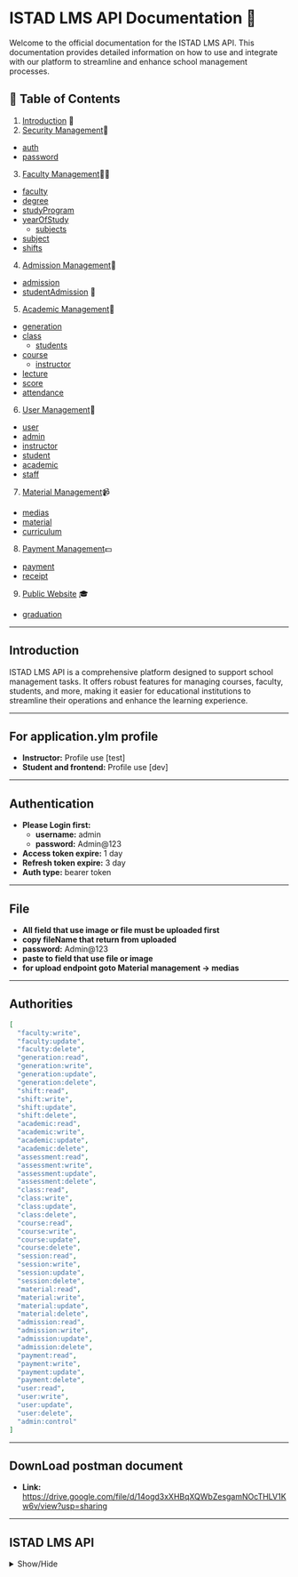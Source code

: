 # ISTAD LMS API Documentation 🚀

Welcome to the official documentation for the ISTAD LMS API. This documentation provides detailed information on how to use and integrate with our platform to streamline and enhance school management processes.

## 📑 Table of Contents

1. [Introduction](#introduction) 🌟
2. [Security Management](#security-management)🔐
- [auth](#auth)
- [password](#password)
3. [Faculty Management](#faculty-management)👩‍🏫
- [faculty](#faculty)
- [degree](#degree)
- [studyProgram](#studyprogram)
- [yearOfStudy](#yearofstudy)
  - [subjects](#subjects)
- [subject](#subject)
- [shifts](#shifts)
4. [Admission Management](#admission-management)📝
- [admission](#admission)
- [studentAdmission](#studentAdmission) 👨
5. [Academic Management](#academic-management)🔄
- [generation](#generation)
- [class](#class)
  - [students](#students)
- [course](#course)
  - [instructor](#instructor)
- [lecture](#lecture)
- [score](#score)
- [attendance](#attendance)
6. [User Management](#user-management)👤
- [user](#user)
- [admin](#admin)
- [instructor](#instructor)
- [student](#student)
- [academic](#academic)
- [staff](#staff)
7. [Material Management](#material-management)📹
- [medias](#medias)
- [material](#material)
- [curriculum](#curriculum)
8. [Payment Management](#payment-management)💵
- [payment](#payment)
- [receipt](#receipt)
9. [Public Website](#public-website) 🎓
- [graduation](#graduation)

---

## Introduction <a name="introduction"></a>

ISTAD LMS API is a comprehensive platform designed to support school management tasks. It offers robust features for managing courses, faculty, students, and more, making it easier for educational institutions to streamline their operations and enhance the learning experience.

---

## For application.ylm profile <a name=""></a>


- **Instructor:** Profile use [test]
- **Student and frontend:** Profile use [dev]

---

## Authentication <a name=""></a>


- **Please Login first:** 
  - **username:** admin
  - **password:** Admin@123
- **Access token expire:** 1 day
- **Refresh token expire:** 3 day
- **Auth type:** bearer token

---


## File  <a name=""></a>


- **All field that use image or file must be uploaded first**
- **copy fileName that return from uploaded** 
- **password:** Admin@123
- **paste to field that use file or image**
- **for upload endpoint goto Material management -> medias**

---


## Authorities <a name=""></a>
```json
[
  "faculty:write",
  "faculty:update",
  "faculty:delete",
  "generation:read",
  "generation:write",
  "generation:update",
  "generation:delete",
  "shift:read",
  "shift:write",
  "shift:update",
  "shift:delete",
  "academic:read",
  "academic:write",
  "academic:update",
  "academic:delete",
  "assessment:read",
  "assessment:write",
  "assessment:update",
  "assessment:delete",
  "class:read",
  "class:write",
  "class:update",
  "class:delete",
  "course:read",
  "course:write",
  "course:update",
  "course:delete",
  "session:read",
  "session:write",
  "session:update",
  "session:delete",
  "material:read",
  "material:write",
  "material:update",
  "material:delete",
  "admission:read",
  "admission:write",
  "admission:update",
  "admission:delete",
  "payment:read",
  "payment:write",
  "payment:update",
  "payment:delete",
  "user:read",
  "user:write",
  "user:update",
  "user:delete",
  "admin:control"
]


```

---
## DownLoad postman document <a name=""></a>
- **Link:** https://drive.google.com/file/d/14ogd3xXHBqXQWbZesgamNOcTHLV1Kw6v/view?usp=sharing
---
## ISTAD LMS API <a name="istad-lms-api"></a>

<details><summary>Show/Hide</summary>

## Security Management <a name="security-management"></a>

<details><summary>Show/Hide</summary>

## auth <a name="auth"></a>

<details><summary>Show/Hide</summary>

- **login**
  - **Description:** Endpoint to login.
  - **HTTP Method:** POST
  - **Endpoint:** `/api/v1/auth/login`
  - **Request Body:**

```json
{

  "emailOrUsername": "johndoe11",

  "password": "PZ19G?%khX"
  

}


```
- **Response:** No examples available

- **register(not use)**
  - **Description:** Endpoint to register(not use).
  - **HTTP Method:** POST
  - **Endpoint:** `/api/v1/auth/register`
  - **Request Body:**

```json
{

   "alias": "pov soknem",

  "nameEn": "soknem",

  "nameKh": "soknem",

  "username": "soknem1234",

   "gender": "Male",

  "email": "soknem@gmail.com",

  "password": "password123",

  "profileImage": "http://example.com/profile.jpg",

  "phoneNumber": "9745632366",

  "cityOrProvince": "Phnom Penh",

  "khanOrDistrict": "Chamkar Mon",

  "sangkatOrCommune": "Tonle Bassac",

  "street": "123",

  "authorities": [

    {

      "authorityName": "user:write"

    }

  ]

}
```
- **Response:** No examples available

- **refresh**
  - **Description:** Endpoint to refresh.
  - **HTTP Method:** POST
  - **Endpoint:** `/api/v1/auth/refresh`
  - **Request Body:**

```json
{

  "refreshToken": "eyJhbGciOiJSUzI1NiJ9.eyJpc3MiOiJJVFNBRC1MTVMiLCJzdWIiOiJhZG1pbkBnbWFpbC5jb20iLCJleHAiOjE3MTgyNDYwMTUsImlhdCI6MTcxNzk4NjgxNX0.naoW81giheIX23Va9BnOg23rdfaO00TRkfDECVS9rL-tYOR4wvyh09j9BevWb2uQ7AgsHqsE-1Mft5V_Rh6_-ZhM_h9CxEO1WHEaFGoBlo1nk2SbZgaxk37y41FU3LFVASWueCSryyh8g0G5XuEDEePgQ88yzB3C-cHBMRbprTdS0wRgPnL0DA5SwoDeVt5NmrHIuYs6hKTZiq2ZqswDtiAwAkpEPn19et154zI6h6TdWGqlJ4-zxccQGBTQBNMnBhE4KkEK9add9ON0JKFEV5ZZYHRYJ6JbzC_y7e0BshbbJLVJhO-FS4tmQTghkI-4QubE7YbyM12bMk0o8FMOwA"

}
```
- **Response:** No examples available

</details>

## password <a name="password"></a>

<details><summary>Show/Hide</summary>

- **getPassword**
  - **Description:** Endpoint to getpassword.
  - **HTTP Method:** GET
  - **Endpoint:** `/api/v1/auth/passwords`
  - **Request Body:**

```json
{

    "usernameOrEmail" : "johndoe11"

}
```
- **Response:** No examples available

- **changePassword**
  - **Description:** Endpoint to changepassword.
  - **HTTP Method:** PUT
  - **Endpoint:** `/api/v1/auth/passwords`
  - **Request Body:**

```json
{

    "newPassword": "NewPassword@123",

    "confirmPassword": "NewPassword@123"

}


```
- **Response:** No examples available

- **resetPassword**
  - **Description:** Endpoint to resetpassword.
  - **HTTP Method:** PUT
  - **Endpoint:** `/api/v1/auth/passwords/reset`
  - **Request Body:**

```json
{

    "usernameOrEmail" : "johndoe11"

}
```
- **Response:** No examples available

</details>

</details>

## Faculty Management <a name="faculty-management"></a>

<details><summary>Show/Hide</summary>

## faculty <a name="faculty"></a>

<details><summary>Show/Hide</summary>

- **createNew**
  - **Description:** Endpoint to createnew.
  - **HTTP Method:** POST
  - **Endpoint:** `/api/v1/faculties`
  - **Request Body:**

```json
{

    "alias": "sciences-and-technologies-2",

    "name": "Sciences and Technologies",

    "description": "Sciences and technologies are interconnected fields that aim to understand and apply the natural and physical laws of the universe to develop innovative solutions and improve human life. The following information provides an overview of the various fields of sciences and technologies.",

     "logo": "e1d4a8de-43e2-4e46-ab9d-e2cfd8eb2ea3.png",

    "address": "123 University Ave",

    "isDraft": "tr"

}
```
- **Response:** No examples available

- **getByAlias**
  - **Description:** Endpoint to getbyalias.
  - **HTTP Method:** GET
  - **Endpoint:** `/api/v1/faculties/sciences-and-technologies`
  - **Request Body:**

```json

```
- **Response:** No examples available

- **getAll**
  - **Description:** Endpoint to getall.
  - **HTTP Method:** GET
  - **Endpoint:** `/api/v1/faculties?pageNumber=0&pageSize=25`
  - **Request Body:**

```json
{"body": "nobody"}
```
- **Response:** No examples available

- **updateByAlias**
  - **Description:** Endpoint to updatebyalias.
  - **HTTP Method:** PATCH
  - **Endpoint:** `/api/v1/faculties/sciences-and-technologies`
  - **Request Body:**

```json
{

    "name": "Sciences and Technologies",

    "description": "This department now also includes courses on artificial intelligence and machine learning.",

    "address": "456 College St",

    "logo": "d882cc3e-81bf-4c17-b9cc-7bdf31c7c2d0.png"

}
```
- **Response:** No examples available

- **deleteByAlias(not use)**
  - **Description:** Endpoint to deletebyalias(not use).
  - **HTTP Method:** DELETE
  - **Endpoint:** `/api/v1/faculties/business-management`
  - **Request Body:**

```json
{"body": "nobody"}
```
- **Response:** No examples available

- **filter**
  - **Description:** Endpoint to filter.
  - **HTTP Method:** GET
  - **Endpoint:** `/api/v1/faculties/filter?pageNumber=0&pageSize=25`
  - **Request Body:**

```json
{

  "globalOperator": "OR",

  "specsDto": [

    {

      "column": "isDeleted",

      "value": "false",

      "operation": "EQUAL"

    }

  ]

}


```
- **Response:** No examples available

- **enable**
  - **Description:** Endpoint to enable.
  - **HTTP Method:** PUT
  - **Endpoint:** `/api/v1/faculties/sciences-and-technologies/enable`
  - **Request Body:**

```json
{"body": "nobody"}
```
- **Response:** No examples available

- **public**
  - **Description:** Endpoint to public.
  - **HTTP Method:** PUT
  - **Endpoint:** `/api/v1/faculties/sciences-and-technologies/public`
  - **Request Body:**

```json
{"body": "nobody"}
```
- **Response:** No examples available

- **draft**
  - **Description:** Endpoint to draft.
  - **HTTP Method:** PUT
  - **Endpoint:** `/api/v1/faculties/sciences-and-technologies/draft`
  - **Request Body:**

```json
{"body": "nobody"}
```
- **Response:** No examples available

- **disable**
  - **Description:** Endpoint to disable.
  - **HTTP Method:** PUT
  - **Endpoint:** `/api/v1/faculties/sciences-and-technologies/disable`
  - **Request Body:**

```json
{"body": "nobody"}
```
- **Response:** No examples available

</details>

## degree <a name="degree"></a>

<details><summary>Show/Hide</summary>

- **createNew**
  - **Description:** Endpoint to createnew.
  - **HTTP Method:** POST
  - **Endpoint:** `/api/v1/degrees`
  - **Request Body:**

```json
{

    "alias": "associate",

    "level": "Associate Degree",

    "description": "This is associate degree for student who finished bachelor",

    "isDraft": false

}
```
- **Response:** No examples available

- **getByAlias**
  - **Description:** Endpoint to getbyalias.
  - **HTTP Method:** GET
  - **Endpoint:** `/api/v1/degrees/associate`
  - **Request Body:**

```json
{"body": "nobody"}
```
- **Response:** No examples available

- **getAll**
  - **Description:** Endpoint to getall.
  - **HTTP Method:** GET
  - **Endpoint:** `/api/v1/degrees?pageNumber=0&pageSize=25`
  - **Request Body:**

```json
{"body": "nobody"}
```
- **Response:** No examples available

- **updateByAlias**
  - **Description:** Endpoint to updatebyalias.
  - **HTTP Method:** PATCH
  - **Endpoint:** `/api/v1/degrees/associate`
  - **Request Body:**

```json
{

    "level": "Association",

    "description": "2 years of degree"

}
```
- **Response:** No examples available

- **deleteByAlias(not use)**
  - **Description:** Endpoint to deletebyalias(not use).
  - **HTTP Method:** DELETE
  - **Endpoint:** `/api/v1/degrees/master`
  - **Request Body:**

```json
{"body": "nobody"}
```
- **Response:** No examples available

- **filter**
  - **Description:** Endpoint to filter.
  - **HTTP Method:** GET
  - **Endpoint:** `/api/v1/degrees/filter?pageNumber=0&pageSize=25`
  - **Request Body:**

```json
{

  "globalOperator": "OR",

  "specsDto": [

    {

      "column": "alias",

      "value": "M",

      "operation": "LIKE"

    }

  ]

}


```
- **Response:** No examples available

- **enable**
  - **Description:** Endpoint to enable.
  - **HTTP Method:** PUT
  - **Endpoint:** `/api/v1/degrees/associate/enable`
  - **Request Body:**

```json
{"body": "nobody"}
```
- **Response:** No examples available

- **disable**
  - **Description:** Endpoint to disable.
  - **HTTP Method:** PUT
  - **Endpoint:** `/api/v1/degrees/associate/disable`
  - **Request Body:**

```json
{"body": "nobody"}
```
- **Response:** No examples available

- **public**
  - **Description:** Endpoint to public.
  - **HTTP Method:** PUT
  - **Endpoint:** `/api/v1/degrees/associate/public`
  - **Request Body:**

```json
{"body": "nobody"}
```
- **Response:** No examples available

- **draft**
  - **Description:** Endpoint to draft.
  - **HTTP Method:** PUT
  - **Endpoint:** `/api/v1/degrees/associate/draft`
  - **Request Body:**

```json
{"body": "nobody"}
```
- **Response:** No examples available

</details>

## studyProgram <a name="studyprogram"></a>

<details><summary>Show/Hide</summary>

- **createNew**
  - **Description:** Endpoint to createnew.
  - **HTTP Method:** POST
  - **Endpoint:** `/api/v1/study-programs`
  - **Request Body:**

```json
{

    "alias": "software-engineering-bachelor",

    "studyProgramName": "Bachelor of Software Engineering",
  

    "description": "The Bachelor of Management Information Systems (MIS) is a degree program that focuses on the application of technology to solve business problems.",

    "facultyAlias": "sciences-and-technologies",

    "degreeAlias": "associate",

    "isDraft": false

}
```
- **Response:** No examples available

- **updateByAlias**
  - **Description:** Endpoint to updatebyalias.
  - **HTTP Method:** PATCH
  - **Endpoint:** `/api/v1/study-programs/software-engineering-bachelor`
  - **Request Body:**

```json
{


    "studyProgramName": "Bachelor of Software Engineering",

    "logo": "9e520333-0a1d-4bcd-90aa-8e9582fb8c6f.jpeg",

    "description": "Bachelor of Software Engineering (SE) is a degree program that focuses on the application of technology to solve business problems."

}
```
- **Response:** No examples available

- **getByAlias**
  - **Description:** Endpoint to getbyalias.
  - **HTTP Method:** GET
  - **Endpoint:** `/api/v1/study-programs/software-engineering-bachelor`
  - **Request Body:**

```json

```
- **Response:** No examples available

- **getAll**
  - **Description:** Endpoint to getall.
  - **HTTP Method:** GET
  - **Endpoint:** `/api/v1/study-programs?pageNumber=0&pageSize=25`
  - **Request Body:**

```json
{"body": "nobody"}
```
- **Response:** No examples available

- **deleteByAlias(not use)**
  - **Description:** Endpoint to deletebyalias(not use).
  - **HTTP Method:** DELETE
  - **Endpoint:** `/api/v1/study-programs/{uuid}`
  - **Request Body:**

```json
{"body": "nobody"}
```
- **Response:** No examples available

- **filter**
  - **Description:** Endpoint to filter.
  - **HTTP Method:** GET
  - **Endpoint:** `/api/v1/study-programs/filter?pageNumber=0&pageSize=25`
  - **Request Body:**

```json
{

  "globalOperator": "OR",

  "specsDto": [

    {

      "column": "isDeleted",

      "value": "false",

      "operation": "EQUAL"

    }

  ]

}


```
- **Response:** No examples available

- **enable**
  - **Description:** Endpoint to enable.
  - **HTTP Method:** PUT
  - **Endpoint:** `/api/v1/study-programs/management-information-systems-master/enable`
  - **Request Body:**

```json
{"body": "nobody"}
```
- **Response:** No examples available

- **disable**
  - **Description:** Endpoint to disable.
  - **HTTP Method:** PUT
  - **Endpoint:** `/api/v1/study-programs/management-information-systems-master/disable`
  - **Request Body:**

```json
{"body": "nobody"}
```
- **Response:** No examples available

- **public**
  - **Description:** Endpoint to public.
  - **HTTP Method:** PUT
  - **Endpoint:** `/api/v1/study-programs/management-information-systems-master/public`
  - **Request Body:**

```json
{"body": "nobody"}
```
- **Response:** No examples available

- **draft**
  - **Description:** Endpoint to draft.
  - **HTTP Method:** PUT
  - **Endpoint:** `/api/v1/study-programs/management-information-systems-master/draft`
  - **Request Body:**

```json
{"body": "nobody"}
```
- **Response:** No examples available

</details>

## yearOfStudy <a name="yearofstudy"></a>

<details><summary>Show/Hide</summary>

## subjects <a name="subjects"></a>

<details><summary>Show/Hide</summary>

- **addSubjectsByAlias**
  - **Description:** Endpoint to addsubjectsbyalias.
  - **HTTP Method:** POST
  - **Endpoint:** `/api/v1/year-of-studies/793b9f6c-f58a-4d10-9e95-e54ab4a5ab16/subjects`
  - **Request Body:**

```json
{

    "aliasOfSubjects": [

        "java-programming","html","github"

    ]

}
```
- **Response:** No examples available

- **deletedSubjectFromYearOfStudy**
  - **Description:** Endpoint to deletedsubjectfromyearofstudy.
  - **HTTP Method:** DELETE
  - **Endpoint:** `/api/v1/year-of-studies/130b64e4-f2e4-4474-a7e5-d19d6a51ad6e/subjects/java-programming`
  - **Request Body:**

```json

```
- **Response:** No examples available

</details>

- **createNew**
  - **Description:** Endpoint to createnew.
  - **HTTP Method:** POST
  - **Endpoint:** `/api/v1/year-of-studies`
  - **Request Body:**

```json
{

    "year": "",

    "semester": "",

    "studyProgramAlias": "software-engineering-bachelor",

    "isDraft": false

}
```
- **Response:** No examples available

- **updateByUuid**
  - **Description:** Endpoint to updatebyuuid.
  - **HTTP Method:** PATCH
  - **Endpoint:** `/api/v1/year-of-studies/793b9f6c-f58a-4d10-9e95-e54ab4a5ab16`
  - **Request Body:**

```json
{

  "year": null,

  "semester":null 

}
```
- **Response:** No examples available

- **getByUuid**
  - **Description:** Endpoint to getbyuuid.
  - **HTTP Method:** GET
  - **Endpoint:** `/api/v1/year-of-studies/130b64e4-f2e4-4474-a7e5-d19d6a51ad6e`
  - **Request Body:**

```json
{"body": "nobody"}
```
- **Response:** No examples available

- **getAll**
  - **Description:** Endpoint to getall.
  - **HTTP Method:** GET
  - **Endpoint:** `/api/v1/year-of-studies?pageNumber=0&pageSize=25`
  - **Request Body:**

```json
{"body": "nobody"}
```
- **Response:** No examples available

- **deleteByUuid(not use)**
  - **Description:** Endpoint to deletebyuuid(not use).
  - **HTTP Method:** DELETE
  - **Endpoint:** `/api/v1/year-of-studies/f9286264-e902-431b-a837-22b95e8afaf6`
  - **Request Body:**

```json
{"body": "nobody"}
```
- **Response:** No examples available

- **filter**
  - **Description:** Endpoint to filter.
  - **HTTP Method:** GET
  - **Endpoint:** `/api/v1/year-of-studies/filter?pageNumber=0&pageSize=25`
  - **Request Body:**

```json
{

  "globalOperator": "OR",

  "specsDto": [

    {

      "column": "year",

      "value": "1",

      "operation": "EQUAL"

    }

  ]

}


```
- **Response:** No examples available

- **enable**
  - **Description:** Endpoint to enable.
  - **HTTP Method:** PUT
  - **Endpoint:** `/api/v1/year-of-studies/94a6a16c-7c76-47da-abba-352716070915/enable`
  - **Request Body:**

```json
{"body": "nobody"}
```
- **Response:** No examples available

- **disable**
  - **Description:** Endpoint to disable.
  - **HTTP Method:** PUT
  - **Endpoint:** `/api/v1/year-of-studies/94a6a16c-7c76-47da-abba-352716070915/disable`
  - **Request Body:**

```json
{"body": "nobody"}
```
- **Response:** No examples available

- **public**
  - **Description:** Endpoint to public.
  - **HTTP Method:** PUT
  - **Endpoint:** `/api/v1/year-of-studies/94a6a16c-7c76-47da-abba-352716070915/public`
  - **Request Body:**

```json
{"body": "nobody"}
```
- **Response:** No examples available

- **draft**
  - **Description:** Endpoint to draft.
  - **HTTP Method:** PUT
  - **Endpoint:** `/api/v1/year-of-studies/94a6a16c-7c76-47da-abba-352716070915/draft`
  - **Request Body:**

```json
{"body": "nobody"}
```
- **Response:** No examples available

</details>

## subject <a name="subject"></a>

<details><summary>Show/Hide</summary>

- **createNew**
  - **Description:** Endpoint to createnew.
  - **HTTP Method:** POST
  - **Endpoint:** `/api/v1/subjects`
  - **Request Body:**

```json
{

  "alias": "github",

  "title": "git control version",

  "logo":"1623cc23-948d-4f2b-8c57-65e0b7bfcc4b.png",

  "internship":1,

  "theory":2,

  "practice":1,

  "duration":80,

  "curriculum": {

    "modules": [

      {

        "title": "Basics of Computing",

        "content": "Introduction to basic computing concepts."

      },

      {

        "title": "Programming Fundamentals",

        "content": "Learning the basics of programming."

      }

    ]

  },

  "thumbnail": "http://example.com/thumbnail.jpg",

  "description": "This is a sample description.",

  "isDraft": true

}


```
- **Response:** No examples available

- **updateByAlias**
  - **Description:** Endpoint to updatebyalias.
  - **HTTP Method:** PATCH
  - **Endpoint:** `/api/v1/subjects/java-programming`
  - **Request Body:**

```json
{

    "alias": "reactJs",

    "subjectName": " ReactJs framework",

     "description": "The Spring Framework is an application framework and inversion of control container for the Java platform.",

    "logo": "1f49fc23-3da5-4fe0-a50f-7140ff29cffa.png"
  

}
```
- **Response:** No examples available

- **getByAlias**
  - **Description:** Endpoint to getbyalias.
  - **HTTP Method:** GET
  - **Endpoint:** `/api/v1/subjects/reactJs`
  - **Request Body:**

```json

```
- **Response:** No examples available

- **getAll**
  - **Description:** Endpoint to getall.
  - **HTTP Method:** GET
  - **Endpoint:** `/api/v1/subjects?pageNumber=0&pageSize=25`
  - **Request Body:**

```json
{"body": "nobody"}
```
- **Response:** No examples available

- **deleteByAlias(not use)**
  - **Description:** Endpoint to deletebyalias(not use).
  - **HTTP Method:** DELETE
  - **Endpoint:** `/api/v1/subbjects/java-basic`
  - **Request Body:**

```json
{"body": "nobody"}
```
- **Response:** No examples available

- **filter**
  - **Description:** Endpoint to filter.
  - **HTTP Method:** GET
  - **Endpoint:** `/api/v1/subjects/filter?pageNumber=0&pageSize=25`
  - **Request Body:**

```json
{

  "globalOperator": "OR",

  "specsDto": [

    {

      "column": "alias",

      "value": "react",

      "operation": "LIKE"

    }

  ]

}


```
- **Response:** No examples available

- **disable**
  - **Description:** Endpoint to disable.
  - **HTTP Method:** PUT
  - **Endpoint:** `/api/v1/subjects/reactJs/disable`
  - **Request Body:**

```json
{"body": "nobody"}
```
- **Response:** No examples available

- **enable**
  - **Description:** Endpoint to enable.
  - **HTTP Method:** PUT
  - **Endpoint:** `/api/v1/subjects/java-basic/enable`
  - **Request Body:**

```json
{"body": "nobody"}
```
- **Response:** No examples available

- **public**
  - **Description:** Endpoint to public.
  - **HTTP Method:** PUT
  - **Endpoint:** `/api/v1/subjects/java-basic/public`
  - **Request Body:**

```json
{"body": "nobody"}
```
- **Response:** No examples available

- **private**
  - **Description:** Endpoint to private.
  - **HTTP Method:** PUT
  - **Endpoint:** `/api/v1/subjects/java-basic/private`
  - **Request Body:**

```json
{"body": "nobody"}
```
- **Response:** No examples available

</details>

## shifts <a name="shifts"></a>

<details><summary>Show/Hide</summary>

- **createNew**
  - **Description:** Endpoint to createnew.
  - **HTTP Method:** POST
  - **Endpoint:** `/api/v1/shifts`
  - **Request Body:**

```json
{

  "alias": "weekday-morning-1",

  "name": "Weekday morning",

  "startTime": "08:00:00",

  "endTime": "90:00:00",

  "weekday": true,

  "isDraft":false,

  "description": "This is the morning shift for weekday"

}


```
- **Response:** No examples available

- **updateByAlias**
  - **Description:** Endpoint to updatebyalias.
  - **HTTP Method:** PATCH
  - **Endpoint:** `/api/v1/shifts/weekday-evening`
  - **Request Body:**

```json
{

  "alias": "weekday-afternoon",

  "name": "Weekday Afternoon",

  "startTime": "13:30:00",

  "endTime": "17:30:00",

  "weekday": true,

  "description": "This is the afternoon shift for weekday"

}
```
- **Response:** No examples available

- **getByAlias**
  - **Description:** Endpoint to getbyalias.
  - **HTTP Method:** GET
  - **Endpoint:** `/api/v1/shifts/weekday-morning`
  - **Request Body:**

```json

```
- **Response:** No examples available

- **getAll**
  - **Description:** Endpoint to getall.
  - **HTTP Method:** GET
  - **Endpoint:** `/api/v1/shifts?pageNumber=0&pageSize=25`
  - **Request Body:**

```json
{"body": "nobody"}
```
- **Response:** No examples available

- **deleteByAlias(not use)**
  - **Description:** Endpoint to deletebyalias(not use).
  - **HTTP Method:** DELETE
  - **Endpoint:** `/api/v1/shifts/weekday-evening`
  - **Request Body:**

```json
{"body": "nobody"}
```
- **Response:** No examples available

- **filter**
  - **Description:** Endpoint to filter.
  - **HTTP Method:** GET
  - **Endpoint:** `/api/v1/shifts/filter?pageNumber=0&pageSize=25`
  - **Request Body:**

```json
{

  "globalOperator": "OR",

  "specsDto": [

    {

      "column": "startTime",

      "value": "18:00:00",

      "operation": "LESS_THAN"

    }

  ]

}


```
- **Response:** No examples available

- **enable**
  - **Description:** Endpoint to enable.
  - **HTTP Method:** PUT
  - **Endpoint:** `/api/v1/shifts/weekday-morning/enable`
  - **Request Body:**

```json
{"body": "nobody"}
```
- **Response:** No examples available

- **disable**
  - **Description:** Endpoint to disable.
  - **HTTP Method:** PUT
  - **Endpoint:** `/api/v1/shifts/weekday-morning/disable`
  - **Request Body:**

```json
{"body": "nobody"}
```
- **Response:** No examples available

- **public**
  - **Description:** Endpoint to public.
  - **HTTP Method:** PUT
  - **Endpoint:** `/api/v1/shifts/weekday-morning/public`
  - **Request Body:**

```json
{"body": "nobody"}
```
- **Response:** No examples available

- **draft**
  - **Description:** Endpoint to draft.
  - **HTTP Method:** PUT
  - **Endpoint:** `/api/v1/shifts/weekday-morning/draft`
  - **Request Body:**

```json
{"body": "nobody"}
```
- **Response:** No examples available

</details>

</details>

## Admission Management <a name="admission-management"></a>

<details><summary>Show/Hide</summary>

## admission <a name="admission"></a>

<details><summary>Show/Hide</summary>

- **createNew**
  - **Description:** Endpoint to createnew.
  - **HTTP Method:** POST
  - **Endpoint:** `/api/v1/admissions`
  - **Request Body:**

```json
{

  "status": 1,

  "remark": "this admission for first generation",

  "openDate": "2028-05-30",

   "endDate": "2029-05-30",

  "telegramLink": "https://t.me/admission_group"

}


```
- **Response:** No examples available

- **getByUuid**
  - **Description:** Endpoint to getbyuuid.
  - **HTTP Method:** GET
  - **Endpoint:** `/api/v1/admissions/f284241c-70cf-4469-bef3-3cb5e47cac04`
  - **Request Body:**

```json

```
- **Response:** No examples available

- **getAll**
  - **Description:** Endpoint to getall.
  - **HTTP Method:** GET
  - **Endpoint:** `/api/v1/admissions?pageNumber=0&pageSize=25`
  - **Request Body:**

```json
{"body": "nobody"}
```
- **Response:** No examples available

- **updateByUuid**
  - **Description:** Endpoint to updatebyuuid.
  - **HTTP Method:** PATCH
  - **Endpoint:** `/api/v1/admissions/f284241c-70cf-4469-bef3-3cb5e47cac04`
  - **Request Body:**

```json
{

    "remark": "update",

    "endDate": "2028-02-02",

    "telegramLink": "no link yet"

}
```
- **Response:** No examples available

- **deleteByUuid(not use)**
  - **Description:** Endpoint to deletebyuuid(not use).
  - **HTTP Method:** DELETE
  - **Endpoint:** `/api/v1/admissions/beb2fcee-0e2f-4377-88dd-04221a56dcb4`
  - **Request Body:**

```json
{"body": "nobody"}
```
- **Response:** No examples available

- **filter**
  - **Description:** Endpoint to filter.
  - **HTTP Method:** GET
  - **Endpoint:** `/api/v1/admissions/filter?pageNumber=0&pageSize=25`
  - **Request Body:**

```json
{

  "globalOperator": "AND",

  "specsDto": [

    {

      "column": "status",

      "value": "2",

      "operation": "EQUAL"

    }

  ]

}


```
- **Response:** No examples available

- **disable**
  - **Description:** Endpoint to disable.
  - **HTTP Method:** PUT
  - **Endpoint:** `/api/v1/admissions/f284241c-70cf-4469-bef3-3cb5e47cac04/disable`
  - **Request Body:**

```json
{"body": "nobody"}
```
- **Response:** No examples available

- **enable**
  - **Description:** Endpoint to enable.
  - **HTTP Method:** PUT
  - **Endpoint:** `/api/v1/admissions/f284241c-70cf-4469-bef3-3cb5e47cac04/enable`
  - **Request Body:**

```json
{"body": "nobody"}
```
- **Response:** No examples available

- **updateStatusByUuid**
  - **Description:** Endpoint to updatestatusbyuuid.
  - **HTTP Method:** PUT
  - **Endpoint:** `/api/v1/admissions/f284241c-70cf-4469-bef3-3cb5e47cac04/status`
  - **Request Body:**

```json
{

    "status": 1

}
```
- **Response:** No examples available

</details>

## studentAmission <a name="studentamission"></a>

<details><summary>Show/Hide</summary>

- **createNew**
  - **Description:** Endpoint to createnew.
  - **HTTP Method:** POST
  - **Endpoint:** `/api/v1/student-admissions`
  - **Request Body:**

```json
{

  "nameEn": "the flash",

  "nameKh": "ដឺ ហ្លាស្ស",

  "email": "theflash@gmail.com",

  "highSchool": "snoul takeo highSchool",

  "phoneNumber": "021456894",

  "dob": "2003-01-01",

  "pob": "kratie province",

  "bacIiGrade": "A",

  "gender": "Male",

  "avatar": "bb0a9242-89fe-44e7-884e-aa392909af11.jpg",

  "address": "123 Main Street",

  "guardianContact": "+1987654321",

  "guardianRelationShip": "Parent",

  "knownIstad": "By social media",

  "identity": "",

  "biography": "ដោយសារខ្ញុំចង់ចឹង teacher , ពេល disabled ចឹងខ្ញុំអោយវា draft  ដែរ, ព្រោះយើងអត់អាច public  degree ដែល disabled",

  "shiftAlias": "weekday-morning",

  "studyProgramAlias": "software-engineering-bachelor",

  "degreeAlias": "associate"

}




```
- **Response:** No examples available

- **getByUuid**
  - **Description:** Endpoint to getbyuuid.
  - **HTTP Method:** GET
  - **Endpoint:** `/api/v1/student-admissions/bc1f9d0d-0f2a-43ba-9602-bef6674e8b99`
  - **Request Body:**

```json

```
- **Response:** No examples available

- **getAll**
  - **Description:** Endpoint to getall.
  - **HTTP Method:** GET
  - **Endpoint:** `/api/v1/student-admissions?pageNumber=0&pageSize=25`
  - **Request Body:**

```json
{"body": "nobody"}
```
- **Response:** No examples available

- **updateByUuid**
  - **Description:** Endpoint to updatebyuuid.
  - **HTTP Method:** PATCH
  - **Endpoint:** `/api/v1/student-admissions/4aaab4dc-cd67-48f0-96e2-76a1416dc5db`
  - **Request Body:**

```json
{ "nameEn": "hidra",

  "email": "hidra@example.com",

  "dob": "1990-01-01",

  "gender": "Males",

  "avatar": ""

}
```
- **Response:** No examples available

- **deleteByUuid(not use)**
  - **Description:** Endpoint to deletebyuuid(not use).
  - **HTTP Method:** DELETE
  - **Endpoint:** `/api/v1/student-admissions/beb2fcee-0e2f-4377-88dd-04221a56dcb4`
  - **Request Body:**

```json
{"body": "nobody"}
```
- **Response:** No examples available

- **filter**
  - **Description:** Endpoint to filter.
  - **HTTP Method:** GET
  - **Endpoint:** `/api/v1/student-admissions/filter?pageNumber=0&pageSize=25`
  - **Request Body:**

```json
{

  "globalOperator": "AND",

  "specsDto": [

    {

      "column": "nameEn",

      "value": "s",

      "operation": "LIKE"

    },

    {

      "column": "alias",

      "value": "level2",

      "operation": "EQUAL",

       "joinTable": "degree"

    }

  ]

}


```
- **Response:** No examples available

</details>

</details>

## Academic Management <a name="academic-management"></a>

<details><summary>Show/Hide</summary>

## generation <a name="generation"></a>

<details><summary>Show/Hide</summary>

- **createNew**
  - **Description:** Endpoint to createnew.
  - **HTTP Method:** POST
  - **Endpoint:** `/api/v1/generations`
  - **Request Body:**

```json
{

    "alias": "generation-2",

    "name": "Generation 2",

    "description": "This is the second generation.",

    "startYear": 2026,

    "endYear": 2027,

    "isDraft": false

}
```
- **Response:** No examples available

- **getByAlias**
  - **Description:** Endpoint to getbyalias.
  - **HTTP Method:** GET
  - **Endpoint:** `/api/v1/generations/generation-1`
  - **Request Body:**

```json
{"body": "nobody"}
```
- **Response:** No examples available

- **getAll**
  - **Description:** Endpoint to getall.
  - **HTTP Method:** GET
  - **Endpoint:** `/api/v1/generations?pageNumber=0&pageSize=25`
  - **Request Body:**

```json
{"body": "nobody"}
```
- **Response:** No examples available

- **updateByAlias**
  - **Description:** Endpoint to updatebyalias.
  - **HTTP Method:** PATCH
  - **Endpoint:** `/api/v1/generations/generation-1`
  - **Request Body:**

```json
{

  "alias": "gen1",

  "name": "Generation 1",

  "description": "This is the first generation.",

  "startYear": 2025,

  "endYear": 2027

}


```
- **Response:** No examples available

- **deleteByAlias(not use)**
  - **Description:** Endpoint to deletebyalias(not use).
  - **HTTP Method:** DELETE
  - **Endpoint:** `/api/v1/generations/gen1`
  - **Request Body:**

```json
{"body": "nobody"}
```
- **Response:** No examples available

- **filter**
  - **Description:** Endpoint to filter.
  - **HTTP Method:** GET
  - **Endpoint:** `/api/v1/generations/filter?pageNumber=0&pageSize=25`
  - **Request Body:**

```json
{

  "globalOperator": "OR",

  "specsDto": [

    {

      "column": "alias",

      "value": "g",

      "operation": "LIKE"

    }

  ]

}


```
- **Response:** No examples available

- **enable**
  - **Description:** Endpoint to enable.
  - **HTTP Method:** PUT
  - **Endpoint:** `/api/v1/generations/generation-1/enable`
  - **Request Body:**

```json
{"body": "nobody"}
```
- **Response:** No examples available

- **disable**
  - **Description:** Endpoint to disable.
  - **HTTP Method:** PUT
  - **Endpoint:** `/api/v1/generations/generation-1/enable`
  - **Request Body:**

```json
{"body": "nobody"}
```
- **Response:** No examples available

- **public**
  - **Description:** Endpoint to public.
  - **HTTP Method:** PUT
  - **Endpoint:** `/api/v1/generations/generation-1/public`
  - **Request Body:**

```json
{"body": "nobody"}
```
- **Response:** No examples available

- **draft**
  - **Description:** Endpoint to draft.
  - **HTTP Method:** PUT
  - **Endpoint:** `/api/v1/generations/generation-1/draft`
  - **Request Body:**

```json
{"body": "nobody"}
```
- **Response:** No examples available

</details>

## class <a name="class"></a>

<details><summary>Show/Hide</summary>

## students <a name="students"></a>

<details><summary>Show/Hide</summary>

- **addStudentByUuid**
  - **Description:** Endpoint to addstudentbyuuid.
  - **HTTP Method:** POST
  - **Endpoint:** `/api/v1/classes/1546f137-30e5-4f8f-8328-e0d26bd3647f/students`
  - **Request Body:**

```json
{

    "studentAdmissionUuid":[

        "b11d7b76-bdb1-4fd5-ae3f-1e8bdd86de3f"

    ]

}
```
- **Response:** No examples available

- **deleteStudentByUuid**
  - **Description:** Endpoint to deletestudentbyuuid.
  - **HTTP Method:** DELETE
  - **Endpoint:** `/api/v1/classes/0919d156-6bdb-49ba-8e35-b665bec783b9/students/847ead5b-bc03-484c-9c37-b8987248ef3f`
  - **Request Body:**

```json
{"body": "nobody"}
```
- **Response:** No examples available

</details>

- **createNew**
  - **Description:** Endpoint to createnew.
  - **HTTP Method:** POST
  - **Endpoint:** `/api/v1/classes`
  - **Request Body:**

```json
{

    "classCode": "G1-Y1-S1",

    "description": "Generation 1 (Year 1 Semester 1)",

    "year": 1,

    "instructorUuid": null,

    "studyProgramAlias": "software-engineering-bachelor",

    "shiftAlias": "weekday-morning",

    "generationAlias": "generation-2",

    "studentUuid": [],

    "isDraft": false

}
```
- **Response:** No examples available

- **getByUuid**
  - **Description:** Endpoint to getbyuuid.
  - **HTTP Method:** GET
  - **Endpoint:** `/api/v1/classes/g1-y1-s1`
  - **Request Body:**

```json
{"body": "nobody"}
```
- **Response:** No examples available

- **getAll**
  - **Description:** Endpoint to getall.
  - **HTTP Method:** GET
  - **Endpoint:** `/api/v1/classes?pageNumber=0&pageSize=25`
  - **Request Body:**

```json
{"body": "nobody"}
```
- **Response:** No examples available

- **updateByUuid**
  - **Description:** Endpoint to updatebyuuid.
  - **HTTP Method:** PATCH
  - **Endpoint:** `/api/v1/classes/g1-y1-s1`
  - **Request Body:**

```json
{

    "alias":"beginner",

    "level": "Level 2",

    "description": "This is the first level for beginners."

}
```
- **Response:** No examples available

- **deleteByUuid(not use)**
  - **Description:** Endpoint to deletebyuuid(not use).
  - **HTTP Method:** DELETE
  - **Endpoint:** `/api/v1/classes/e2`
  - **Request Body:**

```json
{"body": "nobody"}
```
- **Response:** No examples available

- **filter**
  - **Description:** Endpoint to filter.
  - **HTTP Method:** GET
  - **Endpoint:** `/api/v1/classes/filter?pageNumber=0&pageSize=25`
  - **Request Body:**

```json
{

  "globalOperator": "OR",

  "specsDto": [

    {

      "column": "alias",

      "value": "g",

      "operation": "LIKE",

      "joinTable": "shift"

    }

  ]

}


```
- **Response:** No examples available

- **enable**
  - **Description:** Endpoint to enable.
  - **HTTP Method:** PUT
  - **Endpoint:** `/api/v1/classes/alias/enable`
  - **Request Body:**

```json
{"body": "nobody"}
```
- **Response:** No examples available

- **disable**
  - **Description:** Endpoint to disable.
  - **HTTP Method:** PUT
  - **Endpoint:** `/api/v1/classes/alias/enable`
  - **Request Body:**

```json
{"body": "nobody"}
```
- **Response:** No examples available

- **public**
  - **Description:** Endpoint to public.
  - **HTTP Method:** PUT
  - **Endpoint:** `/api/v1/classes/alias/public`
  - **Request Body:**

```json
{"body": "nobody"}
```
- **Response:** No examples available

- **draft**
  - **Description:** Endpoint to draft.
  - **HTTP Method:** PUT
  - **Endpoint:** `/api/v1/classes/alias/draft`
  - **Request Body:**

```json
{"body": "nobody"}
```
- **Response:** No examples available

</details>

## course <a name="course"></a>

<details><summary>Show/Hide</summary>

## instructor <a name="instructor"></a>

<details><summary>Show/Hide</summary>

- **addInstructorByUuid**
  - **Description:** Endpoint to addinstructorbyuuid.
  - **HTTP Method:** POST
  - **Endpoint:** `/api/v1/courses/{alias}/instructors/{uuid}`
  - **Request Body:**

```json
{"body": "nobody"}
```
- **Response:** No examples available

- **deleteInstructorByUuid**
  - **Description:** Endpoint to deleteinstructorbyuuid.
  - **HTTP Method:** DELETE
  - **Endpoint:** `/api/v1/courses/{alias}/instructors/{uuid}`
  - **Request Body:**

```json
{"body": "nobody"}
```
- **Response:** No examples available

</details>

- **createNew(not use)**
  - **Description:** Endpoint to createnew(not use).
  - **HTTP Method:** POST
  - **Endpoint:** `/api/v1/courses`
  - **Request Body:**

```json
{

    "alias":"java2",

    "title": "java2",

    "status": 1,

    "subjectAlias":"java-basic",

    "instructorUuid": "7a0339b5-62e2-4dd3-bc8d-c4de2402b2d0",

    "classAlias": "db1",

    "isDraft":false

}


```
- **Response:** No examples available

- **getByUuid**
  - **Description:** Endpoint to getbyuuid.
  - **HTTP Method:** GET
  - **Endpoint:** `/api/v1/courses/java-advance-data`
  - **Request Body:**

```json
{"body": "nobody"}
```
- **Response:** No examples available

- **getAll**
  - **Description:** Endpoint to getall.
  - **HTTP Method:** GET
  - **Endpoint:** `/api/v1/courses?pageNumber=0&pageSize=25`
  - **Request Body:**

```json
{"body": "nobody"}
```
- **Response:** No examples available

- **updateByUuid**
  - **Description:** Endpoint to updatebyuuid.
  - **HTTP Method:** PATCH
  - **Endpoint:** `/api/v1/courses/java2`
  - **Request Body:**

```json
{

    "alias":"beginner",

    "level": "Level 2",

    "description": "This is the first level for beginners."

}
```
- **Response:** No examples available

- **deleteByUuid(not use)**
  - **Description:** Endpoint to deletebyuuid(not use).
  - **HTTP Method:** DELETE
  - **Endpoint:** `/api/v1/course/{uuid}`
  - **Request Body:**

```json
{"body": "nobody"}
```
- **Response:** No examples available

- **filter**
  - **Description:** Endpoint to filter.
  - **HTTP Method:** GET
  - **Endpoint:** `/api/v1/courses/filter?pageNumber=0&pageSize=25`
  - **Request Body:**

```json
{

  "globalOperator": "AND",

  "specsDto": [

    {

      "column": "isDeleted",

      "value": "false",

      "operation": "EQUAL"

    },

    {

      "column": "className",

      "value": "g",

      "operation": "LIKE",

      "joinTable":"oneClass"

    }
    

  ]

}


```
- **Response:** No examples available

- **enable**
  - **Description:** Endpoint to enable.
  - **HTTP Method:** PUT
  - **Endpoint:** `/api/v1/courses/{uuid}/enable`
  - **Request Body:**

```json
{"body": "nobody"}
```
- **Response:** No examples available

- **disable**
  - **Description:** Endpoint to disable.
  - **HTTP Method:** PUT
  - **Endpoint:** `/api/v1/courses/{uuid}/enable`
  - **Request Body:**

```json
{"body": "nobody"}
```
- **Response:** No examples available

</details>

## lecture <a name="lecture"></a>

<details><summary>Show/Hide</summary>

- **createNew**
  - **Description:** Endpoint to createnew.
  - **HTTP Method:** POST
  - **Endpoint:** `/api/v1/lectures`
  - **Request Body:**

```json
{

    "alias": "Introduction to Java",

    "startTime": "10:00 AM",

    "endTime": "12:00 PM",

    "description": "This lecture covers the basics of Java programming.",

    "lectureDate": "2024-05-27",

    "status": true,

    "courseAlias": "java-programming-g1-y1-s1",

    "isDraft": false

}
```
- **Response:** No examples available

- **getByAlias**
  - **Description:** Endpoint to getbyalias.
  - **HTTP Method:** GET
  - **Endpoint:** `/api/v1/lectures/Introduction to Java`
  - **Request Body:**

```json

```
- **Response:** No examples available

- **getAll**
  - **Description:** Endpoint to getall.
  - **HTTP Method:** GET
  - **Endpoint:** `/api/v1/lectures?pageNumber=0&pageSize=25`
  - **Request Body:**

```json
{"body": "nobody"}
```
- **Response:** No examples available

- **updateByAlias**
  - **Description:** Endpoint to updatebyalias.
  - **HTTP Method:** PATCH
  - **Endpoint:** `/api/v1/lectures/Introduction to Java`
  - **Request Body:**

```json
{

    "alias": "Introduction to Java",

    "startTime": "09:00 AM",

    "endTime": "11:00 AM",

    "description": "updated.",

    "lectureDate": "2024-05-27",

    "status": true,

    "courseAlias": "JAVA102"

}


```
- **Response:** No examples available

- **deleteByAlias(not use)**
  - **Description:** Endpoint to deletebyalias(not use).
  - **HTTP Method:** DELETE
  - **Endpoint:** `/api/v1/lectures/Introduction to Java`
  - **Request Body:**

```json
{"body": "nobody"}
```
- **Response:** No examples available

- **filter**
  - **Description:** Endpoint to filter.
  - **HTTP Method:** GET
  - **Endpoint:** `/api/v1/lectures/filter?pageNumber=0&pageSize=25`
  - **Request Body:**

```json
{

  "globalOperator": "OR",

  "specsDto": [

    {

      "column": "alias",

      "value": "c",

      "operation": "LIKE"

    }

  ]

}


```
- **Response:** No examples available

- **enable**
  - **Description:** Endpoint to enable.
  - **HTTP Method:** PUT
  - **Endpoint:** `/api/v1/faculties/{uuid}/enable`
  - **Request Body:**

```json
{"body": "nobody"}
```
- **Response:** No examples available

- **disable**
  - **Description:** Endpoint to disable.
  - **HTTP Method:** PUT
  - **Endpoint:** `/api/v1/faculties/{uuid}/enable`
  - **Request Body:**

```json
{"body": "nobody"}
```
- **Response:** No examples available

</details>

## score <a name="score"></a>

<details><summary>Show/Hide</summary>

- **createNew**
  - **Description:** Endpoint to createnew.
  - **HTTP Method:** POST
  - **Endpoint:** `/api/v1/scores`
  - **Request Body:**

```json
{

    "activityScore": 85.5,

    "attendanceScore": 90.0,

    "midtermExamScore": 78.0,

    "finalExamScore": 88.5,

    "miniProjectScore": 92.0,

    "assignmentScore": 80.0,

    "studentUuid": "fdbee7ea-9811-490b-8cf0-79f2815482c3",

    "courseAlias": "java-programming-g1-y1-s1"

}




```
- **Response:** No examples available

- **getByAlias**
  - **Description:** Endpoint to getbyalias.
  - **HTTP Method:** GET
  - **Endpoint:** `/api/v1/scores/32d4402e-d2f6-44ec-a340-678515dfa602`
  - **Request Body:**

```json

```
- **Response:** No examples available

- **getAll**
  - **Description:** Endpoint to getall.
  - **HTTP Method:** GET
  - **Endpoint:** `/api/v1/scores?pageNumber=0&pageSize=25`
  - **Request Body:**

```json
{"body": "nobody"}
```
- **Response:** No examples available

- **updateByAlias**
  - **Description:** Endpoint to updatebyalias.
  - **HTTP Method:** PATCH
  - **Endpoint:** `/api/v1/scores/{uuid}`
  - **Request Body:**

```json
{

    "activityScore": 85.5,

    "attendanceScore": 90.0,

    "midtermExamScore": 78.0,

    "finalExamScore": 88.5,

    "miniProjectScore": 92.0,

    "assignmentScore": 80.0

}
```
- **Response:** No examples available

- **deleteByAlias(not use)**
  - **Description:** Endpoint to deletebyalias(not use).
  - **HTTP Method:** DELETE
  - **Endpoint:** `/api/v1/scores/{uuid}`
  - **Request Body:**

```json
{"body": "nobody"}
```
- **Response:** No examples available

- **filter**
  - **Description:** Endpoint to filter.
  - **HTTP Method:** GET
  - **Endpoint:** `/api/v1/scores/filter?pageNumber=0&pageSize=25`
  - **Request Body:**

```json
{

  "globalOperator": "OR",

  "specsDto": [

    {

      "column": "semester",

      "value": "5",

      "operation": "IN"

    }

  ]

}


```
- **Response:** No examples available

- **enable**
  - **Description:** Endpoint to enable.
  - **HTTP Method:** PUT
  - **Endpoint:** `/api/v1/scores/32d4402e-d2f6-44ec-a340-678515dfa602/enable`
  - **Request Body:**

```json
{"body": "nobody"}
```
- **Response:** No examples available

- **disable**
  - **Description:** Endpoint to disable.
  - **HTTP Method:** PUT
  - **Endpoint:** `/api/v1/scores/32d4402e-d2f6-44ec-a340-678515dfa602/enable`
  - **Request Body:**

```json
{"body": "nobody"}
```
- **Response:** No examples available

</details>

## attendance <a name="attendance"></a>

<details><summary>Show/Hide</summary>

- **createNew**
  - **Description:** Endpoint to createnew.
  - **HTTP Method:** POST
  - **Endpoint:** `/api/v1/attendances`
  - **Request Body:**

```json
{

  "status": 1,

  "note": "this student is present",

  "studentUuid": "123e4567-e89b-12d3-a456-426614174000",

  "lectureAlias": "lecture123"

}






```
- **Response:** No examples available

- **getByAlias**
  - **Description:** Endpoint to getbyalias.
  - **HTTP Method:** GET
  - **Endpoint:** `/api/v1/attendances/{uuid}`
  - **Request Body:**

```json

```
- **Response:** No examples available

- **getAll**
  - **Description:** Endpoint to getall.
  - **HTTP Method:** GET
  - **Endpoint:** `/api/v1/attendances?pageNumber=0&pageSize=25`
  - **Request Body:**

```json
{"body": "nobody"}
```
- **Response:** No examples available

- **updateByAlias**
  - **Description:** Endpoint to updatebyalias.
  - **HTTP Method:** PATCH
  - **Endpoint:** `/api/v1/attendances/{uuid}`
  - **Request Body:**

```json
{

  "status": 1,

  "note": "This is a note"

}


```
- **Response:** No examples available

- **deleteByAlias(not use)**
  - **Description:** Endpoint to deletebyalias(not use).
  - **HTTP Method:** DELETE
  - **Endpoint:** `/api/v1/attendances/{uuid}`
  - **Request Body:**

```json
{"body": "nobody"}
```
- **Response:** No examples available

- **filter**
  - **Description:** Endpoint to filter.
  - **HTTP Method:** GET
  - **Endpoint:** `/api/v1/scores/filter?pageNumber=0&pageSize=25`
  - **Request Body:**

```json
{

  "globalOperator": "OR",

  "specsDto": [

    {

      "column": "status",

      "value": "1",

      "operation": "EQUAL"

    }

  ]

}


```
- **Response:** No examples available

</details>

</details>

## User Management <a name="user-management"></a>

<details><summary>Show/Hide</summary>

## user <a name="user"></a>

<details><summary>Show/Hide</summary>

- **getAll**
  - **Description:** Endpoint to getall.
  - **HTTP Method:** GET
  - **Endpoint:** `/api/v1/users?pageNumber=0&pageSize=25`
  - **Request Body:**

```json
{"body": "nobody"}
```
- **Response:** No examples available

- **getAllDetail**
  - **Description:** Endpoint to getalldetail.
  - **HTTP Method:** GET
  - **Endpoint:** `/api/v1/users/details?pageNumber=0&pageSize=25`
  - **Request Body:**

```json
{"body": "nobody"}
```
- **Response:** No examples available

- **getByUuid**
  - **Description:** Endpoint to getbyuuid.
  - **HTTP Method:** GET
  - **Endpoint:** `/api/v1/users/8e221fd6-14d5-4e65-8704-d1a79f5abac8`
  - **Request Body:**

```json
{"body": "nobody"}
```
- **Response:** No examples available

- **getDetailByUuid**
  - **Description:** Endpoint to getdetailbyuuid.
  - **HTTP Method:** GET
  - **Endpoint:** `/api/v1/users/details/412201d1-27a1-481a-8573-28daa9a3f8ea`
  - **Request Body:**

```json
{"body": "nobody"}
```
- **Response:** No examples available

- **getAllAdminUser**
  - **Description:** Endpoint to getalladminuser.
  - **HTTP Method:** GET
  - **Endpoint:** `/api/v1/users/admins?pageNumber=0&pageSize=25`
  - **Request Body:**

```json
{"body": "nobody"}
```
- **Response:** No examples available

- **updateByUuid**
  - **Description:** Endpoint to updatebyuuid.
  - **HTTP Method:** PATCH
  - **Endpoint:** `/api/v1/users/15e91d10-1f3c-4394-afb5-d2aed2922210`
  - **Request Body:**

```json
{

  "nameEn": "John",

  "nameKh": "ចន់",

  "username": "john123",

  "gender": "Male",

  "dob": "1990-05-15",

  "email": "john@example.com",

  "profileImage": "https://example.com/profile.jpg",

  "phoneNumber": "+1234567890",

  "currentAddress": "House 123, Street 310, Phum 4, Boeung Keng Kang 1, Chamkarmon, Phnom Penh, Cambodia",

  "birthPlace": {

    "cityOrProvince": "Phnom Penh",

    "khanOrDistrict": "Chamkarmon",

    "sangkatOrCommune": "Boeung Keng Kang 1",

    "villageOrPhum": "Phum 4",

    "street": "Street 310",

    "houseNumber": "House 123"

  }

}


```
- **Response:** No examples available

- **createUser**
  - **Description:** Endpoint to createuser.
  - **HTTP Method:** POST
  - **Endpoint:** `/api/v1/users`
  - **Request Body:**

```json
{

    "nameEn": "John Doe",

    "nameKh": "ជន ដូ",

    "username": "johndoe",

    "gender": "Male",

    "dob": "1990-05-15",

    "email": "johndoe@gmail.com",

    "profileImage": "",

    "phoneNumber": "1234567890",

    "authorityNames": [

        "user:update", 

        "admin:control"

    ]

}


```
- **Response:** No examples available

- **enable**
  - **Description:** Endpoint to enable.
  - **HTTP Method:** PUT
  - **Endpoint:** `/api/v1/users/dec226e7-fd71-4d6b-827f-391d0be6bd08/enable`
  - **Request Body:**

```json
{"body": "nobody"}
```
- **Response:** No examples available

- **disable**
  - **Description:** Endpoint to disable.
  - **HTTP Method:** PUT
  - **Endpoint:** `/api/v1/users/dec226e7-fd71-4d6b-827f-391d0be6bd08/disable`
  - **Request Body:**

```json
{"body": "nobody"}
```
- **Response:** No examples available

- **block**
  - **Description:** Endpoint to block.
  - **HTTP Method:** PUT
  - **Endpoint:** `/api/v1/users/dec226e7-fd71-4d6b-827f-391d0be6bd08/block`
  - **Request Body:**

```json
{"body": "nobody"}
```
- **Response:** No examples available

- **deleteByUuid(not use)**
  - **Description:** Endpoint to deletebyuuid(not use).
  - **HTTP Method:** DELETE
  - **Endpoint:** `/api/v1/users/dec226e7-fd71-4d6b-827f-391d0be6bd08`
  - **Request Body:**

```json
{"body": "nobody"}
```
- **Response:** No examples available

</details>

## admin <a name="admin"></a>

<details><summary>Show/Hide</summary>

- **getAll**
  - **Description:** Endpoint to getall.
  - **HTTP Method:** GET
  - **Endpoint:** `/api/v1/admins?pageNumber=0&pageSize=25`
  - **Request Body:**

```json
{"body": "nobody"}
```
- **Response:** No examples available

- **getAllAdminDetail**
  - **Description:** Endpoint to getalladmindetail.
  - **HTTP Method:** GET
  - **Endpoint:** `/api/v1/admins/detail?pageNumber=0&pageSize=25`
  - **Request Body:**

```json
{"body": "nobody"}
```
- **Response:** No examples available

- **getByUuid**
  - **Description:** Endpoint to getbyuuid.
  - **HTTP Method:** GET
  - **Endpoint:** `/api/v1/admins/c03ab5e8-ab75-4d1e-bf12-37feac4151e6`
  - **Request Body:**

```json
{"body": "nobody"}
```
- **Response:** No examples available

- **getAdminDetailByUuid**
  - **Description:** Endpoint to getadmindetailbyuuid.
  - **HTTP Method:** GET
  - **Endpoint:** `/api/v1/admins/detail/c03ab5e8-ab75-4d1e-bf12-37feac4151e6`
  - **Request Body:**

```json
{"body": "nobody"}
```
- **Response:** No examples available

- **create**
  - **Description:** Endpoint to create.
  - **HTTP Method:** POST
  - **Endpoint:** `/api/v1/admins`
  - **Request Body:**

```json
{

  "nameEn": "Jonh Son",

  "nameKh": "ជន សាន់",

  "username": "jonhson",

  "gender": "Male",

  "dob": "1985-06-15",

  "email": "jonhson@gmail.com",

  "password": "Password123!",

  "profileImage": "https://example.com/images/profile/johndoe.jpg",

  "phoneNumber": "1234567890",

  "authorityNames": [

    "faculty:write",

    "faculty:update",

    "faculty:delete",

    "generation:read",

    "generation:write",

    "generation:update",

    "generation:delete",

    "shift:read",

    "shift:write",

    "shift:update",

    "shift:delete",

    "academic:read",

    "academic:write",

    "academic:update",

    "academic:delete",

    "assessment:read",

    "assessment:write",

    "assessment:update",

    "assessment:delete",

    "class:read",

    "class:write",

    "class:update",

    "class:delete",

    "course:read",

    "course:write",

    "course:update",

    "course:delete",

    "session:read",

    "session:write",

    "session:update",

    "session:delete",

    "material:read",

    "material:write",

    "material:update",

    "material:delete",

    "admission:read",

    "admission:write",

    "admission:update",

    "admission:delete",

    "payment:read",

    "payment:write",

    "payment:update",

    "payment:delete",

    "user:read",

    "user:write",

    "user:update",

    "user:delete",

    "admin:control"

  ]

}


```
- **Response:** No examples available

- **updateByUuid**
  - **Description:** Endpoint to updatebyuuid.
  - **HTTP Method:** PATCH
  - **Endpoint:** `/api/v1/admins/409442bb-068b-4fc3-8a7f-78fb5eaeb125`
  - **Request Body:**

```json
{

  "highSchool": "International School of Phnom Penh",

  "highSchoolGraduationDate": "2010-06-30",

  "degree": "Bachelor of Science",

  "degreeGraduationDate": "2014-06-30",

  "major": "Computer Science",

  "studyAtUniversityOrInstitution": "University of Phnom Penh",

  "experienceAtWorkingPlace": "Software Engineer",

  "experienceYear": 8,

  "nameEn": "John Doe",

  "nameKh": "សេចក្តីពិភពលោក",

  "username": "johndoe123",

  "gender": "Male",

  "dob": "1990-05-15",

  "email": "john.doe@example.com",

  "profileImage": "https://example.com/profile.jpg",

  "phoneNumber": "+1234567890",

  "currentAddress": "House 123, Street 310, Phum 4, Boeung Keng Kang 1, Chamkarmon, Phnom Penh, Cambodia",

  "birthPlace": {

    "cityOrProvince": "Phnom Penh",

    "khanOrDistrict": "Chamkarmon",

    "sangkatOrCommune": "Boeung Keng Kang 1",

    "villageOrPhum": "Phum 4",

    "street": "Street 310",

    "houseNumber": "House 123"

  }

}


```
- **Response:** No examples available

- **disable**
  - **Description:** Endpoint to disable.
  - **HTTP Method:** PUT
  - **Endpoint:** `/api/v1/admins/19598b74-6be4-4833-b420-6c60a0c8038b/disable`
  - **Request Body:**

```json
{"body": "nobody"}
```
- **Response:** No examples available

- **enable**
  - **Description:** Endpoint to enable.
  - **HTTP Method:** PUT
  - **Endpoint:** `/api/v1/admins/19598b74-6be4-4833-b420-6c60a0c8038b/enable`
  - **Request Body:**

```json
{"body": "nobody"}
```
- **Response:** No examples available

- **block**
  - **Description:** Endpoint to block.
  - **HTTP Method:** PUT
  - **Endpoint:** `/api/v1/admins/19598b74-6be4-4833-b420-6c60a0c8038b/block`
  - **Request Body:**

```json
{"body": "nobody"}
```
- **Response:** No examples available

</details>

## academic <a name="academic"></a>

<details><summary>Show/Hide</summary>

- **getAll**
  - **Description:** Endpoint to getall.
  - **HTTP Method:** GET
  - **Endpoint:** `/api/v1/academics?pageNumber=0&pageSize=25`
  - **Request Body:**

```json
{"body": "nobody"}
```
- **Response:** No examples available

- **getAllDetail**
  - **Description:** Endpoint to getalldetail.
  - **HTTP Method:** GET
  - **Endpoint:** `/api/v1/academics/detail?pageNumber=0&pageSize=25`
  - **Request Body:**

```json
{"body": "nobody"}
```
- **Response:** No examples available

- **getByUuid**
  - **Description:** Endpoint to getbyuuid.
  - **HTTP Method:** GET
  - **Endpoint:** `/api/v1/academics/75ce2581-4698-4ae3-b2a7-35c76d6ab435`
  - **Request Body:**

```json
{"body": "nobody"}
```
- **Response:** No examples available

- **getacademicDetailByUuid**
  - **Description:** Endpoint to getacademicdetailbyuuid.
  - **HTTP Method:** GET
  - **Endpoint:** `/api/v1/academics/detail/e4c96f54-4141-4d1c-b73a-ba8411f37b35`
  - **Request Body:**

```json
{"body": "nobody"}
```
- **Response:** No examples available

- **create**
  - **Description:** Endpoint to create.
  - **HTTP Method:** POST
  - **Endpoint:** `/api/v1/academics`
  - **Request Body:**

```json
{

  "nameEn": "Panha",

  "nameKh": "បញ្ញា",

  "username": "panha",

  "gender": "Male",

  "dob": "1985-06-15",

  "email": "panha12@gmail.com",

  "password": "Password123!",

  "profileImage": "https://example.com/images/profile/johndoe.jpg",

  "phoneNumber": "1234567890",

  "authorityNames": [

    "faculty:write",

    "faculty:update"
    

  ]

}


```
- **Response:** No examples available

- **updateByUuid**
  - **Description:** Endpoint to updatebyuuid.
  - **HTTP Method:** PATCH
  - **Endpoint:** `/api/v1/academics/e4c96f54-4141-4d1c-b73a-ba8411f37b35`
  - **Request Body:**

```json
{

  "highSchool": "ABC High School",

  "highSchoolGraduationDate": "2003-05-25",

  "degree": "Bachelor of Science",

  "degreeGraduationDate": "2007-06-15",

  "major": "Computer Science",

  "studyAtUniversityOrInstitution": "XYZ University",

  "experienceAtWorkingPlace": "Tech Solutions Inc.",

  "experienceYear": 10,

  "cityOrProvince": "Phnom Penh",

  "khanOrDistrict": "Chamkar Mon",

  "sangkatOrCommune": "Toul Tom Poung",

  "street": "Street 123",

  "birthPlace": {

    "cityOrProvince": "Phnom Penh",

    "khanOrDistrict": "Daun Penh",

    "sangkatOrCommune": "Wat Phnom",

    "villageOrPhum": "Phum 1",

    "street": "Street 58",

    "houseNumber": "No. 123"

  }

}


```
- **Response:** No examples available

- **enable**
  - **Description:** Endpoint to enable.
  - **HTTP Method:** PUT
  - **Endpoint:** `/api/v1/academics/76be6907-9f1d-48a0-9906-3b1b9aee37cd/enable`
  - **Request Body:**

```json
{"body": "nobody"}
```
- **Response:** No examples available

- **disable**
  - **Description:** Endpoint to disable.
  - **HTTP Method:** PUT
  - **Endpoint:** `/api/v1/academics/76be6907-9f1d-48a0-9906-3b1b9aee37cd/disable`
  - **Request Body:**

```json
{"body": "nobody"}
```
- **Response:** No examples available

- **block**
  - **Description:** Endpoint to block.
  - **HTTP Method:** PUT
  - **Endpoint:** `/api/v1/academics/76be6907-9f1d-48a0-9906-3b1b9aee37cd/block`
  - **Request Body:**

```json
{"body": "nobody"}
```
- **Response:** No examples available

</details>

## instructor <a name="instructor"></a>

<details><summary>Show/Hide</summary>

- **getAll**
  - **Description:** Endpoint to getall.
  - **HTTP Method:** GET
  - **Endpoint:** `/api/v1/instructors?pageNumber=0&pageSize=25`
  - **Request Body:**

```json
{"body": "nobody"}
```
- **Response:** No examples available

- **getAllDetail**
  - **Description:** Endpoint to getalldetail.
  - **HTTP Method:** GET
  - **Endpoint:** `/api/v1/instructors/detail?pageNumber=0&pageSize=25`
  - **Request Body:**

```json
{"body": "nobody"}
```
- **Response:** No examples available

- **getByUuid**
  - **Description:** Endpoint to getbyuuid.
  - **HTTP Method:** GET
  - **Endpoint:** `/api/v1/instructors/7a4e8775-6dab-4c3b-b517-8b25b66adfb1`
  - **Request Body:**

```json
{"body": "nobody"}
```
- **Response:** No examples available

- **getDetailByUuid**
  - **Description:** Endpoint to getdetailbyuuid.
  - **HTTP Method:** GET
  - **Endpoint:** `/api/v1/instructors/detail/7a4e8775-6dab-4c3b-b517-8b25b66adfb1`
  - **Request Body:**

```json
{"body": "nobody"}
```
- **Response:** No examples available

- **create**
  - **Description:** Endpoint to create.
  - **HTTP Method:** POST
  - **Endpoint:** `/api/v1/instructors`
  - **Request Body:**

```json
{

    "nameEn": "SokNem",

    "nameKh": "សុខនែម",

    "username": "soknem",

    "gender": "Male",

    "dob": "1990-05-15",

    "email": "soknem@gmail.com",

    "password": "Password@123",

    "profileImage": "http://example.com/profile/johndoe.jpg",

    "phoneNumber": "1234567890",

    "authorityNames": [

        "user:update", 

        "admin:control"

    ]

}


```
- **Response:** No examples available

- **updateByUuid**
  - **Description:** Endpoint to updatebyuuid.
  - **HTTP Method:** PATCH
  - **Endpoint:** `/api/v1/instructors/0a1bbafb-4e0f-4394-8770-5fb7fad76466`
  - **Request Body:**

```json
{

  "highSchool": "ABC High School",

  "highSchoolGraduationDate": "2003-05-25",

  "degree": "Bachelor of Science",

  "degreeGraduationDate": "2007-06-15",

  "major": "Computer Science",

  "studyAtUniversityOrInstitution": "XYZ University",

  "experienceAtWorkingPlace": "Tech Solutions Inc.",

  "experienceYear": 10,

  "cityOrProvince": "Phnom Penh",

  "khanOrDistrict": "Chamkar Mon",

  "sangkatOrCommune": "Toul Tom Poung",

  "street": "Street 123",

  "birthPlace": {

    "cityOrProvince": "Phnom Penh",

    "khanOrDistrict": "Daun Penh",

    "sangkatOrCommune": "Wat Phnom",

    "villageOrPhum": "Phum 1",

    "street": "Street 58",

    "houseNumber": "No. 123"

  }

}


```
- **Response:** No examples available

- **enable**
  - **Description:** Endpoint to enable.
  - **HTTP Method:** PUT
  - **Endpoint:** `/api/v1/instructors/7a4e8775-6dab-4c3b-b517-8b25b66adfb1/enable`
  - **Request Body:**

```json
{"body": "nobody"}
```
- **Response:** No examples available

- **disable**
  - **Description:** Endpoint to disable.
  - **HTTP Method:** PUT
  - **Endpoint:** `/api/v1/instructors/7a4e8775-6dab-4c3b-b517-8b25b66adfb1/disable`
  - **Request Body:**

```json
{"body": "nobody"}
```
- **Response:** No examples available

- **block**
  - **Description:** Endpoint to block.
  - **HTTP Method:** PUT
  - **Endpoint:** `/api/v1/instructors/7a4e8775-6dab-4c3b-b517-8b25b66adfb1/block`
  - **Request Body:**

```json
{"body": "nobody"}
```
- **Response:** No examples available

</details>

## staff <a name="staff"></a>

<details><summary>Show/Hide</summary>

- **getAll**
  - **Description:** Endpoint to getall.
  - **HTTP Method:** GET
  - **Endpoint:** `/api/v1/staffs?pageNumber=0&pageSize=25`
  - **Request Body:**

```json
{"body": "nobody"}
```
- **Response:** No examples available

- **getAllDetail**
  - **Description:** Endpoint to getalldetail.
  - **HTTP Method:** GET
  - **Endpoint:** `/api/v1/staffs/detail?pageNumber=0&pageSize=25`
  - **Request Body:**

```json
{"body": "nobody"}
```
- **Response:** No examples available

- **getByUuid**
  - **Description:** Endpoint to getbyuuid.
  - **HTTP Method:** GET
  - **Endpoint:** `/api/v1/staffs/76be6907-9f1d-48a0-9906-3b1b9aee37cd`
  - **Request Body:**

```json
{"body": "nobody"}
```
- **Response:** No examples available

- **getDetailByUuid**
  - **Description:** Endpoint to getdetailbyuuid.
  - **HTTP Method:** GET
  - **Endpoint:** `/api/v1/staffs/detail/245286d0-a365-47a9-b42f-936daaaa9b7f`
  - **Request Body:**

```json
{"body": "nobody"}
```
- **Response:** No examples available

- **create**
  - **Description:** Endpoint to create.
  - **HTTP Method:** POST
  - **Endpoint:** `/api/v1/staffs`
  - **Request Body:**

```json
{

  "position": "Senior Lecturer",

  "nameEn": "John Doe",

  "nameKh": "ជូន ដូ",

  "username": "johndoe123",

  "gender": "Male",

  "dob": "1985-06-15",

  "email": "johndoe@example.com",

  "password": "Password123!",

  "profileImage": "https://example.com/images/profile/johndoe.jpg",

  "phoneNumber": "1234567890",

  "authorityNames": [

    "faculty:write",

    "faculty:update",

    "faculty:delete"
    

  ]

}


```
- **Response:** No examples available

- **updateByUuid**
  - **Description:** Endpoint to updatebyuuid.
  - **HTTP Method:** PATCH
  - **Endpoint:** `/api/v1/staffs/245286d0-a365-47a9-b42f-936daaaa9b7f`
  - **Request Body:**

```json
{

  "position": "Administrative Assistant",

  "nameEn": "Jane Doe",

  "nameKh": "ជេន ដូ",

  "username": "janedoe123",

  "gender": "Female",

  "dob": "1990-04-20",

  "email": "janedoe@example.com",

  "profileImage": "https://example.com/images/profile/janedoe.jpg",

  "phoneNumber": "0987654321",

  "cityOrProvince": "Phnom Penh",

  "khanOrDistrict": "Chamkar Mon",

  "sangkatOrCommune": "Toul Tom Poung",

  "street": "Street 456",

  "birthPlace": {

    "cityOrProvince": "Phnom Penh",

    "khanOrDistrict": "Daun Penh",

    "sangkatOrCommune": "Wat Phnom",

    "villageOrPhum": "Phum 2",

    "street": "Street 58",

    "houseNumber": "No. 456"

  }

}


```
- **Response:** No examples available

- **disable**
  - **Description:** Endpoint to disable.
  - **HTTP Method:** PUT
  - **Endpoint:** `/api/v1/staffs/76be6907-9f1d-48a0-9906-3b1b9aee37cd/disable`
  - **Request Body:**

```json
{"body": "nobody"}
```
- **Response:** No examples available

- **enable**
  - **Description:** Endpoint to enable.
  - **HTTP Method:** PUT
  - **Endpoint:** `/api/v1/staffs/76be6907-9f1d-48a0-9906-3b1b9aee37cd/enable`
  - **Request Body:**

```json
{"body": "nobody"}
```
- **Response:** No examples available

- **block**
  - **Description:** Endpoint to block.
  - **HTTP Method:** PUT
  - **Endpoint:** `/api/v1/staffs/99efc622-5a59-4731-8c3c-1a1fbdd4e3ba/block`
  - **Request Body:**

```json
{"body": "nobody"}
```
- **Response:** No examples available

</details>

## student <a name="student"></a>

<details><summary>Show/Hide</summary>

- **getAll**
  - **Description:** Endpoint to getall.
  - **HTTP Method:** GET
  - **Endpoint:** `/api/v1/students?pageNumber=0&pageSize=25`
  - **Request Body:**

```json
{"body": "nobody"}
```
- **Response:** No examples available

- **getAllDetail**
  - **Description:** Endpoint to getalldetail.
  - **HTTP Method:** GET
  - **Endpoint:** `/api/v1/students/detail?pageNumber=0&pageSize=25`
  - **Request Body:**

```json
{"body": "nobody"}
```
- **Response:** No examples available

- **getByUuid**
  - **Description:** Endpoint to getbyuuid.
  - **HTTP Method:** GET
  - **Endpoint:** `/api/v1/students/80da63ce-84f7-42bd-a1f1-426c7ca3bd5c`
  - **Request Body:**

```json
{"body": "nobody"}
```
- **Response:** No examples available

- **geDetailByUuid**
  - **Description:** Endpoint to gedetailbyuuid.
  - **HTTP Method:** GET
  - **Endpoint:** `/api/v1/students/detail/f0b5dd7e-4397-4cd1-8785-dd0e683fa9e6`
  - **Request Body:**

```json
{"body": "nobody"}
```
- **Response:** No examples available

- **create**
  - **Description:** Endpoint to create.
  - **HTTP Method:** POST
  - **Endpoint:** `/api/v1/students`
  - **Request Body:**

```json
{

  "position": "Senior Lecturer",

  "nameEn": "John Doe",

  "nameKh": "ជូន ដូ",

  "username": "johndoe123",

  "gender": "Male",

  "dob": "1985-06-15",

  "email": "johndoe@example.com",

  "password": "Password123!",

  "profileImage": "https://example.com/images/profile/johndoe.jpg",

  "phoneNumber": "1234567890"

}


```
- **Response:** No examples available

- **updateByUuid**
  - **Description:** Endpoint to updatebyuuid.
  - **HTTP Method:** PATCH
  - **Endpoint:** `/api/v1/students/0049ff77-f220-4cc5-a4df-e664280313fc`
  - **Request Body:**

```json
{



}


```
- **Response:** No examples available

- **disable**
  - **Description:** Endpoint to disable.
  - **HTTP Method:** PUT
  - **Endpoint:** `/api/v1/students/64fceae5-b097-4eb2-a3ed-b58a90b81600/disable`
  - **Request Body:**

```json
{"body": "nobody"}
```
- **Response:** No examples available

- **enable**
  - **Description:** Endpoint to enable.
  - **HTTP Method:** PUT
  - **Endpoint:** `/api/v1/students/d52e56e6-73c2-4c01-8962-741ad491095d/enable`
  - **Request Body:**

```json
{"body": "nobody"}
```
- **Response:** No examples available

- **block**
  - **Description:** Endpoint to block.
  - **HTTP Method:** PUT
  - **Endpoint:** `/api/v1/students/af92b40a-88c8-4829-8039-c776ea0a31b9/block`
  - **Request Body:**

```json
{"body": "nobody"}
```
- **Response:** No examples available

- **New Request**
  - **Description:** Endpoint to new request.
  - **HTTP Method:** GET
  - **Endpoint:** `/api/v1/students/profile`
  - **Request Body:**

```json
{"body": "nobody"}
```
- **Response:** No examples available

</details>

</details>

## Material Mangement <a name="material-mangement"></a>

<details><summary>Show/Hide</summary>

## medias <a name="medias"></a>

<details><summary>Show/Hide</summary>

- **upload-single**
  - **Description:** Endpoint to upload-single.
  - **HTTP Method:** POST
  - **Endpoint:** `/api/v1/medias/upload-single`
  - **Request Body:**

```json
{"body": "nobody"}
```
- **Response:** No examples available

- **upload-multiple**
  - **Description:** Endpoint to upload-multiple.
  - **HTTP Method:** POST
  - **Endpoint:** `/api/v1/medias/upload-multiple`
  - **Request Body:**

```json
{"body": "nobody"}
```
- **Response:** No examples available

- **getByName**
  - **Description:** Endpoint to getbyname.
  - **HTTP Method:** GET
  - **Endpoint:** `/api/v1/medias/38c5c6c4-f7f1-41e2-b4c4-a4b5222215d7.jpeg`
  - **Request Body:**

```json

```
- **Response:** No examples available

- **deleteByName(not use)**
  - **Description:** Endpoint to deletebyname(not use).
  - **HTTP Method:** DELETE
  - **Endpoint:** `/api/v1/medias/e9d6f354-677f-4021-8cdc-7192d999d4ca.png`
  - **Request Body:**

```json
{"body": "nobody"}
```
- **Response:** No examples available

- **downloadByName**
  - **Description:** Endpoint to downloadbyname.
  - **HTTP Method:** GET
  - **Endpoint:** `/api/v1/medias/download/38c5c6c4-f7f1-41e2-b4c4-a4b5222215d7.jpeg`
  - **Request Body:**

```json
{"body": "nobody"}
```
- **Response:** No examples available

- **view**
  - **Description:** Endpoint to view.
  - **HTTP Method:** GET
  - **Endpoint:** `/api/v1/medias/view/d7f6e815-0d3b-46b4-b70b-e52c8c26a801.png`
  - **Request Body:**

```json
{"body": "nobody"}
```
- **Response:** No examples available

</details>

## material <a name="material"></a>

<details><summary>Show/Hide</summary>

- **createNew**
  - **Description:** Endpoint to createnew.
  - **HTTP Method:** POST
  - **Endpoint:** `/api/v1/materials`
  - **Request Body:**

```json
{

  "alias": "web-basic-slide",

  "title": "introduction to java",

  "fileName": "f751e83c-377b-4056-9187-eaffa74cb51d.jpg",

  "contentType": "application/pdf",

  "extension": "pdf",

  "size": 123456,

  "description": "This is an example description of the material.",

  "subjectAlias": "java-programming",

  "isDraft": false

}


```
- **Response:** No examples available

- **updateByAlias**
  - **Description:** Endpoint to updatebyalias.
  - **HTTP Method:** PATCH
  - **Endpoint:** `/api/v1/materials/web-basic-slide`
  - **Request Body:**

```json
{

    "alias": "spring-framework-basic",

    "subjectName": "Spring Framework Basic",

    "description": "The Spring Framework is an application framework and inversion of control container for the Java platform.",

    "subjectLogo": "spring-framework-basic.png",

    "credit": 1,

    "duration": 80

}
```
- **Response:** No examples available

- **getByAlias**
  - **Description:** Endpoint to getbyalias.
  - **HTTP Method:** GET
  - **Endpoint:** `/api/v1/materials/web-basic-slide`
  - **Request Body:**

```json

```
- **Response:** No examples available

- **getAll**
  - **Description:** Endpoint to getall.
  - **HTTP Method:** GET
  - **Endpoint:** `/api/v1/materials?pageNumber=0&pageSize=25`
  - **Request Body:**

```json
{"body": "nobody"}
```
- **Response:** No examples available

- **deleteByAlias(not use)**
  - **Description:** Endpoint to deletebyalias(not use).
  - **HTTP Method:** DELETE
  - **Endpoint:** `/api/v1/materials/java-introduction-slide-1`
  - **Request Body:**

```json
{"body": "nobody"}
```
- **Response:** No examples available

- **filter**
  - **Description:** Endpoint to filter.
  - **HTTP Method:** GET
  - **Endpoint:** `/api/v1/materials/filter?pageNumber=0&pageSize=25`
  - **Request Body:**

```json
{

  "globalOperator": "OR",

  "specsDto": [

    {

      "column": "alias",

      "value": "s",

      "operation": "LIKE"

    }

  ]

}


```
- **Response:** No examples available

- **disable**
  - **Description:** Endpoint to disable.
  - **HTTP Method:** PUT
  - **Endpoint:** `/api/v1/materials/web-basic-slide/disable`
  - **Request Body:**

```json
{"body": "nobody"}
```
- **Response:** No examples available

- **enable**
  - **Description:** Endpoint to enable.
  - **HTTP Method:** PUT
  - **Endpoint:** `/api/v1/subjects/2eef8ea3-158b-4ad6-890a-58cfd12133d1/enable`
  - **Request Body:**

```json
{"body": "nobody"}
```
- **Response:** No examples available

</details>

</details>

## Payment Management <a name="payment-management"></a>

<details><summary>Show/Hide</summary>

## paymeent <a name="paymeent"></a>

<details><summary>Show/Hide</summary>

- **getAll**
  - **Description:** Endpoint to getall.
  - **HTTP Method:** GET
  - **Endpoint:** `/api/v1/payments?pageNumber=0&pageSize=25`
  - **Request Body:**

```json
{"body": "nobody"}
```
- **Response:** No examples available

- **getByUuid**
  - **Description:** Endpoint to getbyuuid.
  - **HTTP Method:** GET
  - **Endpoint:** `/api/v1/payments/3bb68852-bd8c-4909-9ffc-1118a79b0034`
  - **Request Body:**

```json
{"body": "nobody"}
```
- **Response:** No examples available

- **filter**
  - **Description:** Endpoint to filter.
  - **HTTP Method:** GET
  - **Endpoint:** `/api/v1/payments/filter?pageNumber=0&pageSize=25`
  - **Request Body:**

```json
{

  "globalOperator": "OR",

  "specsDto": [

    {

      "column": "gender",

      "value": "Female",

      "operation": "EQUAL"

    }

  ]

}


```
- **Response:** No examples available

- **createPayment**
  - **Description:** Endpoint to createpayment.
  - **HTTP Method:** POST
  - **Endpoint:** `/api/v1/payments`
  - **Request Body:**

```json
{

  "studentName": "pov_soknem",

  "originalPayment": 1000.0,

  "discount": 10.0,

  "paidAmount": 750.0,

  "paidDate": "2024-06-05",

  "paymentMethod": "Credit Card",

  "remarks": "First installment payment"

}


```
- **Response:** No examples available

- **updateByUuid**
  - **Description:** Endpoint to updatebyuuid.
  - **HTTP Method:** PUT
  - **Endpoint:** `/api/v1/payments/1a5cc4c2-8c76-4743-aca7-cd5876dbf411`
  - **Request Body:**

```json
{

  "paidAmount": 1500.00,

  "paymentDate": "2024-05-31",

  "discount": 100.00,

  "dueAmount": 200.00,

  "totalAmount": 1600.00,

  "year": 2024,

  "semester": 2,

  "remark": "update"

}


```
- **Response:** No examples available

- **deleteByUuid**
  - **Description:** Endpoint to deletebyuuid.
  - **HTTP Method:** DELETE
  - **Endpoint:** `/api/v1/payments/9d865cc6-3bfb-41a3-a986-aca05c64b455`
  - **Request Body:**

```json
{"body": "nobody"}
```
- **Response:** No examples available

</details>

## receipt <a name="receipt"></a>

<details><summary>Show/Hide</summary>

- **getAll**
  - **Description:** Endpoint to getall.
  - **HTTP Method:** GET
  - **Endpoint:** `/api/v1/receipts?pageNumber=0&pageSize=25`
  - **Request Body:**

```json
{"body": "nobody"}
```
- **Response:** No examples available

- **create**
  - **Description:** Endpoint to create.
  - **HTTP Method:** POST
  - **Endpoint:** `/api/v1/receipts`
  - **Request Body:**

```json
{

    "remarks": "new payment",

    "payments": [

        {

            "uuid": "3bb68852-bd8c-4909-9ffc-1118a79b0034"

        }

    ]

}


```
- **Response:** No examples available

- **getByUuid**
  - **Description:** Endpoint to getbyuuid.
  - **HTTP Method:** GET
  - **Endpoint:** `/api/v1/receipts/da6cc91e-487d-4a54-8d72-431d3e51f229`
  - **Request Body:**

```json
{"body": "nobody"}
```
- **Response:** No examples available

- **updateByUuid**
  - **Description:** Endpoint to updatebyuuid.
  - **HTTP Method:** PUT
  - **Endpoint:** `/api/v1/receipts/107a919e-7a25-42ce-b18b-505b4d8d7183`
  - **Request Body:**

```json
{

    "remarks": "new11",

    "payments": [

        {

            "uuid": "1531c438-1f06-4153-8282-c5702b07968e"

        }

    ]

}
```
- **Response:** No examples available

- **deleteByUuid**
  - **Description:** Endpoint to deletebyuuid.
  - **HTTP Method:** DELETE
  - **Endpoint:** `/api/v1/receipts/cf10f40b-2d4c-448a-b5f0-06fee5c1aacc`
  - **Request Body:**

```json
{"body": "nobody"}
```
- **Response:** No examples available

</details>

</details>

## Public Website <a name="public-website"></a>

<details><summary>Show/Hide</summary>

## graduation <a name="graduation"></a>

<details><summary>Show/Hide</summary>

- **getAllGraduation**
  - **Description:** Endpoint to getallgraduation.
  - **HTTP Method:** GET
  - **Endpoint:** `/api/v1/graduations?pageNumber=0&pageSize=25`
  - **Request Body:**

```json
{"body": "nobody"}
```
- **Response:** No examples available

- **getgraduationByUuid**
  - **Description:** Endpoint to getgraduationbyuuid.
  - **HTTP Method:** GET
  - **Endpoint:** `/api/v1/graduations/74f1b8ef-831a-41ac-ad04-7aadafd32400`
  - **Request Body:**

```json
{"body": "nobody"}
```
- **Response:** No examples available

- **updateByUuid**
  - **Description:** Endpoint to updatebyuuid.
  - **HTTP Method:** PUT
  - **Endpoint:** `/api/v1/graduations/b6a94a56-8473-4744-bda8-48544bec2752`
  - **Request Body:**

```json
{

  "score": "85-100",

  "gpa": "4.0",

  "grade": "A"

}


```
- **Response:** No examples available

- **deleteByUuid**
  - **Description:** Endpoint to deletebyuuid.
  - **HTTP Method:** DELETE
  - **Endpoint:** `/api/v1/graduations/b6a94a56-8473-4744-bda8-48544bec2752`
  - **Request Body:**

```json
{"body": "nobody"}
```
- **Response:** No examples available

</details>

## curriculum <a name="curriculum"></a>

<details><summary>Show/Hide</summary>

- **allCurriculum**
  - **Description:** Endpoint to allcurriculum.
  - **HTTP Method:** GET
  - **Endpoint:** `/api/v1/curriculums?pageNumber=0&pageSize=25`
  - **Request Body:**

```json
{"body": "nobody"}
```
- **Response:** No examples available

- **getCurriculumByYearAndSemester**
  - **Description:** Endpoint to getcurriculumbyyearandsemester.
  - **HTTP Method:** GET
  - **Endpoint:** `/api/v1/curriculums/2024/semester one`
  - **Request Body:**

```json
{"body": "nobody"}
```
- **Response:** No examples available

- **createCurriculum**
  - **Description:** Endpoint to createcurriculum.
  - **HTTP Method:** POST
  - **Endpoint:** `/api/v1/curriculums`
  - **Request Body:**

```json
{

    "year": "2024",

    "semester": "semester one",

    "subjectsOfSemester": [

        {

            "subjectName": "Mathematics",

            "credit": 3.0,

            "hours": "3 hours/week"

        },

        {

            "subjectName": "Physics",

            "credit": 4.0,

            "hours": "4 hours/week"

        },

        {

            "subjectName": "Chemistry",

            "credit": 3.5,

            "hours": "3.5 hours/week"

        }

    ]

}


```
- **Response:** No examples available

- **addSubjectToCurriculum**
  - **Description:** Endpoint to addsubjecttocurriculum.
  - **HTTP Method:** PATCH
  - **Endpoint:** `/api/v1/curriculums/Foundation/one`
  - **Request Body:**

```json
{

    "subjectsOfSemester": [

        {

            "subjectName": "Introduction to Computer Science",

            "credit": 3.0,

            "hours": "45"

        },

        {

            "subjectName": "Calculus I",

            "credit": 4.0,

            "hours": "60"

        },

        {

            "subjectName": "General Physics",

            "credit": 3.0,

            "hours": "45"

        }

    ]

}


```
- **Response:** No examples available

- **updateByYearAndSemester**
  - **Description:** Endpoint to updatebyyearandsemester.
  - **HTTP Method:** PUT
  - **Endpoint:** `/api/v1/curriculums/Foundation/Semester one`
  - **Request Body:**

```json
{

    "year": "Second year",

    "semester": "Semester two",

    "subjectsOfSemester": [

        {

            "subjectName": "Mathematics",

            "credit": 3.0,

            "hours": "3 hours/week"

        }

    ]

}


```
- **Response:** No examples available

- **deleteByYearAndSemester**
  - **Description:** Endpoint to deletebyyearandsemester.
  - **HTTP Method:** DELETE
  - **Endpoint:** `/api/v1/curriculums/Foundation/one`
  - **Request Body:**

```json
{"body": "nobody"}
```
- **Response:** No examples available

</details>

</details>

</details>
